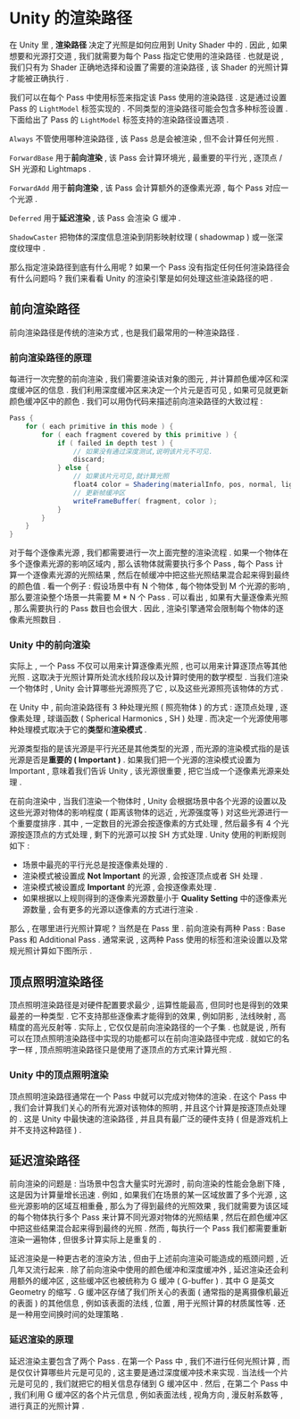 # Unity 的渲染路径

在 Unity 里 , **渲染路径** 决定了光照是如何应用到 Unity Shader 中的 . 因此 , 如果想要和光源打交道 , 我们就需要为每个 Pass 指定它使用的渲染路径 . 也就是说 , 我们只有为 Shader 正确地选择和设置了需要的渲染路径 , 该 Shader 的光照计算才能被正确执行 .

我们可以在每个 Pass 中使用标签来指定该 Pass 使用的渲染路径 . 这是通过设置 Pass 的 `LightModel` 标签实现的 . 不同类型的渲染路径可能会包含多种标签设置 . 下面给出了 Pass 的 `LightModel` 标签支持的渲染路径设置选项 .

`Always` 不管使用哪种渲染路径 , 该 Pass 总是会被渲染 , 但不会计算任何光照 .

`ForwardBase` 用于**前向渲染** , 该 Pass 会计算环境光 , 最重要的平行光 , 逐顶点 / SH 光源和 Lightmaps .

`ForwardAdd` 用于**前向渲染** , 该 Pass 会计算额外的逐像素光源 , 每个 Pass 对应一个光源 .

`Deferred` 用于**延迟渲染** , 该 Pass 会渲染 G 缓冲 .

`ShadowCaster` 把物体的深度信息渲染到阴影映射纹理 ( shadowmap ) 或一张深度纹理中 .

那么指定渲染路径到底有什么用呢 ? 如果一个 Pass 没有指定任何任何渲染路径会有什么问题吗 ? 我们来看看 Unity 的渲染引擎是如何处理这些渲染路径的吧 .

## 前向渲染路径

前向渲染路径是传统的渲染方式 , 也是我们最常用的一种渲染路径 .

### 前向渲染路径的原理

每进行一次完整的前向渲染 , 我们需要渲染该对象的图元 , 并计算颜色缓冲区和深度缓冲区的信息 . 我们利用深度缓冲区来决定一个片元是否可见 , 如果可见就更新颜色缓冲区中的颜色 . 我们可以用伪代码来描述前向渲染路径的大致过程 :

```cs
Pass {
    for ( each primitive in this mode ) {
        for ( each fragment covered by this primitive ) {
            if ( failed in depth test ) {
                // 如果没有通过深度测试,说明该片元不可见.
                discard;
            } else {
                // 如果该片元可见,就计算光照
                float4 color = Shadering(materialInfo, pos, normal, lightDir, viewDir);
                // 更新帧缓冲区
                writeFrameBuffer( fragment, color );
            }
        }
    }
}
```

对于每个逐像素光源 , 我们都需要进行一次上面完整的渲染流程 . 如果一个物体在多个逐像素光源的影响区域内 , 那么该物体就需要执行多个 Pass , 每个 Pass 计算一个逐像素光源的光照结果 , 然后在帧缓冲中把这些光照结果混合起来得到最终的颜色值 . 看一个例子 : 假设场景中有 N 个物体 , 每个物体受到 M 个光源的影响 , 那么要渲染整个场景一共需要 M \* N 个 Pass . 可以看出 , 如果有大量逐像素光照 , 那么需要执行的 Pass 数目也会很大 . 因此 , 渲染引擎通常会限制每个物体的逐像素光照数目 .

### Unity 中的前向渲染

实际上 , 一个 Pass 不仅可以用来计算逐像素光照 , 也可以用来计算逐顶点等其他光照 . 这取决于光照计算所处流水线阶段以及计算时使用的数学模型 . 当我们渲染一个物体时 , Unity 会计算哪些光源照亮了它 , 以及这些光源照亮该物体的方式 .

在 Unity 中 , 前向渲染路径有 3 种处理光照 ( 照亮物体 ) 的方式 : 逐顶点处理 , 逐像素处理 , 球谐函数 ( Spherical Harmonics , SH ) 处理 . 而决定一个光源使用哪种处理模式取决于它的**类型**和**渲染模式** .

光源类型指的是该光源是平行光还是其他类型的光源 , 而光源的渲染模式指的是该光源是否是**重要的 ( Important )** . 如果我们把一个光源的渲染模式设置为 Important , 意味着我们告诉 Unity , 该光源很重要 , 把它当成一个逐像素光源来处理 .

在前向渲染中 , 当我们渲染一个物体时 , Unity 会根据场景中各个光源的设置以及这些光源对物体的影响程度 ( 距离该物体的远近 , 光源强度等 ) 对这些光源进行一个重要度排序 . 其中 , 一定数目的光源会按逐像素的方式处理 , 然后最多有 4 个光源按逐顶点的方式处理 , 剩下的光源可以按 SH 方式处理 . Unity 使用的判断规则如下 :

- 场景中最亮的平行光总是按逐像素处理的 .
- 渲染模式被设置成 **Not Important** 的光源 , 会按逐顶点或者 SH 处理 .
- 渲染模式被设置成 **Important** 的光源 , 会按逐像素处理 .
- 如果根据以上规则得到的逐像素光源数量小于 **Quality Setting** 中的逐像素光源数量 , 会有更多的光源以逐像素的方式进行渲染 .

那么 , 在哪里进行光照计算呢 ? 当然是在 Pass 里 . 前向渲染有两种 Pass : Base Pass 和 Additional Pass . 通常来说 , 这两种 Pass 使用的标签和渲染设置以及常规光照计算如下图所示 .

## 顶点照明渲染路径

顶点照明渲染路径是对硬件配置要求最少 , 运算性能最高 , 但同时也是得到的效果最差的一种类型 . 它不支持那些逐像素才能得到的效果 , 例如阴影 , 法线映射 , 高精度的高光反射等 . 实际上 , 它仅仅是前向渲染路径的一个子集 . 也就是说 , 所有可以在顶点照明渲染路径中实现的功能都可以在前向渲染路径中完成 . 就如它的名字一样 , 顶点照明渲染路径只是使用了逐顶点的方式来计算光照 .

### Unity 中的顶点照明渲染

顶点照明渲染路径通常在一个 Pass 中就可以完成对物体的渲染 . 在这个 Pass 中 , 我们会计算我们关心的所有光源对该物体的照明 , 并且这个计算是按逐顶点处理的 . 这是 Unity 中最快速的渲染路径 , 并且具有最广泛的硬件支持 ( 但是游戏机上并不支持这种路径 ) .

## 延迟渲染路径

前向渲染的问题是 : 当场景中包含大量实时光源时 , 前向渲染的性能会急剧下降 , 这是因为计算量增长迅速 . 例如 , 如果我们在场景的某一区域放置了多个光源 , 这些光源影响的区域互相重叠 , 那么为了得到最终的光照效果 , 我们就需要为该区域的每个物体执行多个 Pass 来计算不同光源对物体的光照结果 , 然后在颜色缓冲区中把这些结果混合起来得到最终的光照 . 然而 , 每执行一个 Pass 我们都需要重新渲染一遍物体 , 但很多计算实际上是重复的 .

延迟渲染是一种更古老的渲染方法 , 但由于上述前向渲染可能造成的瓶颈问题 , 近几年又流行起来 . 除了前向渲染中使用的颜色缓冲和深度缓冲外 , 延迟渲染还会利用额外的缓冲区 , 这些缓冲区也被统称为 G 缓冲 ( G-buffer ) . 其中 G 是英文 Geometry 的缩写 . G 缓冲区存储了我们所关心的表面 ( 通常指的是离摄像机最近的表面 ) 的其他信息 , 例如该表面的法线 , 位置 , 用于光照计算的材质属性等 . 还是一种用空间换时间的处理策略 .

### 延迟渲染的原理

延迟渲染主要包含了两个 Pass . 在第一个 Pass 中 , 我们不进行任何光照计算 , 而是仅仅计算哪些片元是可见的 , 这主要是通过深度缓冲技术来实现 . 当法线一个片元是可见的 , 我们就把它的相关信息存储到 G 缓冲区中 . 然后 , 在第二个 Pass 中 , 我们利用 G 缓冲区的各个片元信息 , 例如表面法线 , 视角方向 , 漫反射系数等 , 进行真正的光照计算 .
